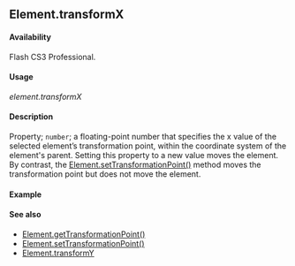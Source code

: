 ## Element.transformX

#### Availability

Flash CS3 Professional.

#### Usage

*element.transformX*

#### Description

Property; `number`; a floating-point number that specifies the x value of the selected element’s transformation point, within the coordinate system of the element's parent. Setting this property to a new value moves the element. By contrast, the [Element.setTransformationPoint()](../Element_object/Element19.md) method moves the transformation point but does not move the element.

#### Example

#### See also

- [Element.getTransformationPoint()](../Element_object/Element4.md)
- [Element.setTransformationPoint()](../Element_object/Element19.md)
- [Element.transformY](../Element_object/Element24.md)
